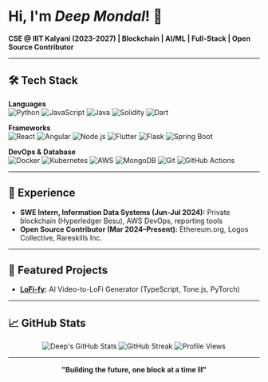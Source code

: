 # Hi, I'm _Deep Mondal_! 👋

**CSE @ IIIT Kalyani (2023-2027) | Blockchain | AI/ML | Full-Stack | Open Source Contributor**

---

## 🛠️ Tech Stack

**Languages**  
![Python](https://img.shields.io/badge/Python-3776AB?style=for-the-badge&logo=python&logoColor=white) ![JavaScript](https://img.shields.io/badge/JavaScript-F7DF1E?style=for-the-badge&logo=javascript&logoColor=black) ![Java](https://img.shields.io/badge/Java-ED8B00?style=for-the-badge&logo=openjdk&logoColor=white) ![Solidity](https://img.shields.io/badge/Solidity-363636?style=for-the-badge&logo=solidity&logoColor=white) ![Dart](https://img.shields.io/badge/Dart-0175C2?style=for-the-badge&logo=dart&logoColor=white)

**Frameworks**  
![React](https://img.shields.io/badge/React-20232A?style=for-the-badge&logo=react&logoColor=61DAFB) ![Angular](https://img.shields.io/badge/Angular-DD0031?style=for-the-badge&logo=angular&logoColor=white) ![Node.js](https://img.shields.io/badge/Node.js-43853D?style=for-the-badge&logo=node.js&logoColor=white) ![Flutter](https://img.shields.io/badge/Flutter-02569B?style=for-the-badge&logo=flutter&logoColor=white) ![Flask](https://img.shields.io/badge/Flask-000000?style=for-the-badge&logo=flask&logoColor=white) ![Spring Boot](https://img.shields.io/badge/Spring_Boot-6DB33F?style=for-the-badge&logo=spring-boot&logoColor=white)

**DevOps & Database**  
![Docker](https://img.shields.io/badge/Docker-2496ED?style=for-the-badge&logo=docker&logoColor=white) ![Kubernetes](https://img.shields.io/badge/Kubernetes-326CE5?style=for-the-badge&logo=kubernetes&logoColor=white) ![AWS](https://img.shields.io/badge/Amazon_AWS-232F3E?style=for-the-badge&logo=amazon-aws&logoColor=white) ![MongoDB](https://img.shields.io/badge/MongoDB-4EA94B?style=for-the-badge&logo=mongodb&logoColor=white) ![Git](https://img.shields.io/badge/Git-F05032?style=for-the-badge&logo=git&logoColor=white) ![GitHub Actions](https://img.shields.io/badge/GitHub_Actions-2088FF?style=for-the-badge&logo=github-actions&logoColor=white)

---

## 💼 Experience
- **SWE Intern, Information Data Systems (Jun-Jul 2024):** Private blockchain (Hyperledger Besu), AWS DevOps, reporting tools
- **Open Source Contributor (Mar 2024–Present):** Ethereum.org, Logos Collective, Rareskills Inc.

---

## 🌟 Featured Projects
- **[LoFi-fy](https://github.com/deepmondal/lofi-fy):** AI Video-to-LoFi Generator (TypeScript, Tone.js, PyTorch)

---

## 📈 GitHub Stats

<div align="center">
  
<img src="https://github-readme-stats.vercel.app/api?username=deepmondal&show_icons=true&theme=radical&count_private=true" alt="Deep's GitHub Stats" />
<img src="https://github-readme-streak-stats.herokuapp.com/?user=deepmondal&theme=radical" alt="GitHub Streak" />
<img src="https://komarev.com/ghpvc/?username=deepmondal&label=Profile%20Views&color=brightgreen&style=flat" alt="Profile Views" />

</div>

---

<div align="center"><b>"Building the future, one block at a time ⛓️"</b></div>
